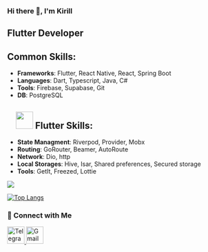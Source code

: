 ### Hi there 👋, I'm Kirill

## Flutter Developer

## Common Skills:

- **Frameworks**: Flutter, React Native, React, Spring Boot
- **Languages**: Dart, Typescript, Java, C#
- **Tools**: Firebase, Supabase, Git
- **DB**: PostgreSQL

<h2 vertical-align="text-top" >
  <span style="margin-left: 20px">
    <img  width="40px" height="40px" src="https://img.icons8.com/?size=100&id=7I3BjCqe9rjG&format=png&color=000000"/>
  </span>
  Flutter Skills:
</h2> 

- **State Managment**: Riverpod, Provider, Mobx
- **Routing**: GoRouter, Beamer, AutoRoute
- **Network**: Dio, http
- **Local Storages**: Hive, Isar, Shared preferences, Secured storage
- **Tools**: GetIt, Freezed, Lottie

![](http://github-profile-summary-cards.vercel.app/api/cards/most-commit-language?username=OboWun&theme=default)

[![Top Langs](https://github-readme-stats.vercel.app/api/top-langs/?username=OboWun&layout=compact)](https://github.com/OboWun/github-readme-stats)

### 🤝 Connect with Me
<div align='left'>
  <a href="https://t.me/OboWun" >
    <img width="40px" height="40px" src="https://img.icons8.com/?size=100&id=MIMjVKoXINIT&format=png&color=000000" alt="Telegram"/>
  </a>
  <a href="mailto:k.larionov.02@gmail.com">
    <img width="40px" height="40px" src="https://img.icons8.com/?size=100&id=P7UIlhbpWzZm&format=png&color=000000" alt="Gmail"/>
  </a>
</div>
<!--
**Kirrilll/Kirrilll** is a ✨ _special_ ✨ repository because its `README.md` (this file) appears on your GitHub profile.

